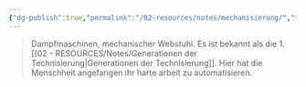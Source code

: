 ```yaml
---
{"dg-publish":true,"permalink":"/02-resources/notes/mechanisierung/","tags":["geschichte","menschheit"],"noteIcon":"","updated":"2024-07-04T11:38:16.785+02:00"}
---
```


> Dampfmaschinen, mechanischer Webstuhl. Es ist bekannt als die 1. [[02 - RESOURCES/Notes/Generationen der Technisierung\|Generationen der Technisierung]]. Hier hat die Menschheit angefangen ihr harte arbeit zu automatisieren.
> 


